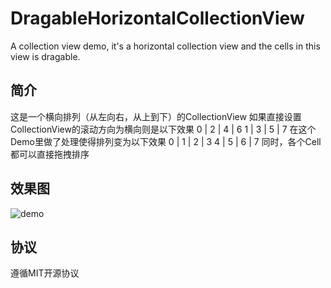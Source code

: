 # DragableHorizontalCollectionView
A collection view demo, it's a horizontal collection view and the cells in this view is dragable.

简介
---
这是一个横向排列（从左向右，从上到下）的CollectionView
如果直接设置CollectionView的滚动方向为横向则是以下效果
 0 | 2 | 4 | 6
 1 | 3 | 5 | 7
在这个Demo里做了处理使得排列变为以下效果
 0 | 1 | 2 | 3
 4 | 5 | 6 | 7
同时，各个Cell都可以直接拖拽排序

效果图
---
![demo](https://raw.githubusercontent.com/FlyKite/DragableHorizontalCollectionView/demo.gif)

协议
---
遵循MIT开源协议